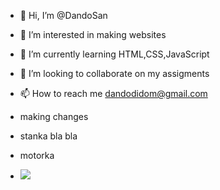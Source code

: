 - 👋 Hi, I’m @DandoSan
- 👀 I’m interested in making websites
- 🌱 I’m currently learning HTML,CSS,JavaScript
- 💞️ I’m looking to collaborate on my assigments
- 📫 How to reach me dandodidom@gmail.com
- making changes

- stanka bla bla 
- motorka








- ![](https://dcbadge.vercel.app/api/shield/302534907635433472)
<!---
DandoSan/DandoSan is a ✨ special ✨ repository because its `README.md` (this file) appears on your GitHub profile.
You can click the Preview link to take a look at your changes.
--->
